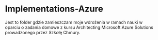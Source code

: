 # Implementations-Azure

Jest to folder gdzie zamieszczam moje wdrożenia w ramach nauki w oparciu o zadania domowe z kursu Architecting Microsoft Azure Solutions prowadzonego przez Szkołę Chmury.
